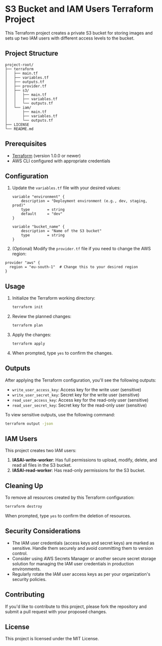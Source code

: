 # S3 Bucket and IAM Users Terraform Project

This Terraform project creates a private S3 bucket for storing images and sets up two IAM users with different access levels to the bucket.

## Project Structure

```
project-root/
├── terraform
│   ├── main.tf
│   ├── variables.tf
│   ├── outputs.tf
│   ├── provider.tf
│   ├── s3/
│   │   ├── main.tf
│   │   ├── variables.tf
│   │   └── outputs.tf
│   └── iam/
│       ├── main.tf
│       ├── variables.tf
│       └── outputs.tf
├── LICENSE
└── README.md
```

## Prerequisites

- [Terraform](https://www.terraform.io/downloads.html) (version 1.0.0 or newer)
- AWS CLI configured with appropriate credentials

## Configuration

1. Update the `variables.tf` file with your desired values:

    ```hcl
    variable "environment" {
        description = "Deployment environment (e.g., dev, staging, prod)"
        type        = string
        default     = "dev"
    }

    variable "bucket_name" {
        description = "Name of the S3 bucket"
        type        = string
    }
    ```

2. (Optional) Modify the `provider.tf` file if you need to change the AWS region:

```hcl
provider "aws" {
  region = "eu-south-1"  # Change this to your desired region
}
```

## Usage

1. Initialize the Terraform working directory:

   ``` bash
   terraform init
   ```

2. Review the planned changes:

   ``` bash
   terraform plan
   ```

3. Apply the changes:

    ``` bash
    terraform apply
    ```

4. When prompted, type `yes` to confirm the changes.

## Outputs

After applying the Terraform configuration, you'll see the following outputs:

- `write_user_access_key`: Access key for the write user (sensitive)
- `write_user_secret_key`: Secret key for the write user (sensitive)
- `read_user_access_key`: Access key for the read-only user (sensitive)
- `read_user_secret_key`: Secret key for the read-only user (sensitive)

To view sensitive outputs, use the following command:

``` bash
terraform output -json
```

## IAM Users

This project creates two IAM users:

1. **IASAI-write-worker**: Has full permissions to upload, modify, delete, and read all files in the S3 bucket.
2. **IASAI-read-worker**: Has read-only permissions for the S3 bucket.

## Cleaning Up

To remove all resources created by this Terraform configuration:

``` bash
terraform destroy
```

When prompted, type `yes` to confirm the deletion of resources.

## Security Considerations

- The IAM user credentials (access keys and secret keys) are marked as sensitive. Handle them securely and avoid committing them to version control.
- Consider using AWS Secrets Manager or another secure secret storage solution for managing the IAM user credentials in production environments.
- Regularly rotate the IAM user access keys as per your organization's security policies.

## Contributing

If you'd like to contribute to this project, please fork the repository and submit a pull request with your proposed changes.

## License

This project is licensed under the MIT License.
